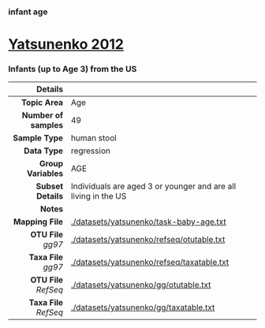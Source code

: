### infant age
# [Yatsunenko 2012]( ../docs/yatsunenko.html )
### Infants (up to Age 3) from the US

| Details                   |                                                           |
| ------------------------: |-----------------------------------------------------------|
| **Topic Area**                | Age                                                |
| **Number of samples**         | 49                                         |
| **Sample Type**               | human stool                                         |
| **Data Type**                 | regression                                           |
| **Group Variables**           | AGE                                          |
| **Subset Details**            | Individuals are aged 3 or younger and are all living in the US                                  |
| **Notes**                     |                                          |
| **Mapping File**              | [./datasets/yatsunenko/task-baby-age.txt]( ../datasets/yatsunenko/./datasets/yatsunenko/task-baby-age.txt)        |
| **OTU File** *gg97*           | [./datasets/yatsunenko/refseq/otutable.txt]( ../datasets/yatsunenko/./datasets/yatsunenko/refseq/otutable.txt)          |
| **Taxa File** *gg97*          | [./datasets/yatsunenko/refseq/taxatable.txt]( ../datasets/yatsunenko/./datasets/yatsunenko/refseq/taxatable.txt)        |
| **OTU File** *RefSeq*         | [./datasets/yatsunenko/gg/otutable.txt]( ../datasets/yatsunenko/./datasets/yatsunenko/gg/otutable.txt)  |
| **Taxa File** *RefSeq*        | [./datasets/yatsunenko/gg/taxatable.txt]( ../datasets/yatsunenko/./datasets/yatsunenko/gg/taxatable.txt)|